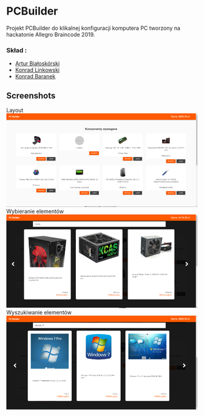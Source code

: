 # PCBuilder
Projekt PCBuilder do klikalnej konfiguracji komputera PC tworzony na hackatonie Allegro Braincode 2019.
### Skład :
- [Artur Białoskórski](https://github.com/ABialoskorski)
- [Konrad Linkowski](https://github.com/KonradLinkowski)
- [Konrad Baranek](https://github.com/KonradBaranek)
## Screenshots
Layout
![Layout](screenshots/layout.png)
Wybieranie elementów
![Wybieranie elementów](screenshots/choosing.png)
Wyszukiwanie elementów
![Wyszukiwanie elementów](screenshots/searching.png)
